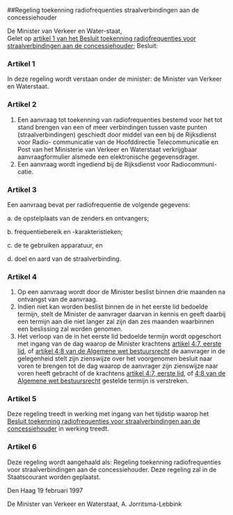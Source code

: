 <meta http-equiv='Content-Type' content='text/html; charset=utf-8' />

##Regeling toekenning radiofrequenties straalverbindingen aan de concessiehouder 

De Minister van Verkeer en Water-staat,  
Gelet op [artikel 1 van het Besluit toekenning radiofrequenties voor straalverbindingen aan de concessiehouder](../../../../../../../../../AMvB/besluit/toekenning/radiofrequenties/voor/straalverbindingen/aan/de/etc/BWBR0008349/README.md);
Besluit:     

### Artikel  1  

In deze regeling wordt verstaan onder de minister: de Minister van Verkeer en Waterstaat.  

### Artikel  2  

1.  Een aanvraag tot toekenning van radiofrequenties bestemd voor het tot stand brengen van een of meer verbindingen tussen vaste punten (straalverbindingen) geschiedt door middel van een bij de Rijksdienst voor Radio- communicatie van de Hoofddirectie Telecommunicatie en Post van het Ministerie van Verkeer en Waterstaat verkrijgbaar aanvraagformulier alsmede een elektronische gegevensdrager.   
2.  Een aanvraag wordt ingediend bij de Rijksdienst voor Radiocommuni-catie.   

### Artikel  3  

Een aanvraag bevat per radiofrequentie de volgende gegevens: 

a.  de opstelplaats van de zenders en ontvangers; 

b.  frequentiebereik en -karakteristieken; 

c.  de te gebruiken apparatuur, en 

d.  doel en aard van de straalverbinding.   

### Artikel  4  

1.  Op een aanvraag wordt door de Minister beslist binnen drie maanden na ontvangst van de aanvraag.   
2.  Indien niet kan worden beslist binnen de in het eerste lid bedoelde termijn, stelt de Minister de aanvrager daarvan in kennis en geeft daarbij een termijn aan die niet langer zal zijn dan zes maanden waarbinnen een beslissing zal worden genomen.   
3.  Het verloop van de in het eerste lid bedoelde termijn wordt opgeschort met ingang van de dag waarop de Minister krachtens [artikel 4:7, eerste lid](../../../../../../../../../wet/algemene/wet/bestuursrecht/BWBR0005537/README.md), of [artikel 4:8 van de Algemene wet bestuursrecht](../../../../../../../../../wet/algemene/wet/bestuursrecht/BWBR0005537/README.md) de aanvrager in de gelegenheid stelt zijn zienswijze over het voorgenomen besluit naar voren te brengen tot de dag waarop de aanvrager zijn zienswijze naar voren heeft gebracht of de krachtens [artikel 4:7, eerste lid](../../../../../../../../../wet/algemene/wet/bestuursrecht/BWBR0005537/README.md), of [4:8 van de Algemene wet bestuursrecht](../../../../../../../../../wet/algemene/wet/bestuursrecht/BWBR0005537/README.md) gestelde termijn is verstreken.   

### Artikel  5  

Deze regeling treedt in werking met ingang van het tijdstip waarop het [Besluit toekenning radiofrequenties voor straalverbindingen aan de concessiehouder](../../../../../../../../../AMvB/besluit/toekenning/radiofrequenties/voor/straalverbindingen/aan/de/etc/BWBR0008349/README.md) in werking treedt.  

### Artikel  6  

Deze regeling wordt aangehaald als: Regeling toekenning radiofrequenties voor straalverbindingen aan de concessiehouder. 
Deze regeling zal in de Staatscourant worden geplaatst.   

Den Haag 
19 februari 1997    

De
Minister van Verkeer en Waterstaat, 
A.  Jorritsma-Lebbink      
